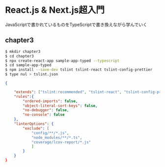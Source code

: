 # React.js & Next.js超入門

JavaScriptで書かれているものをTypeScriptで書き換えながら学んでいく

## chapter3

``` BASH
$ mkdir chapter3
$ cd chapter3
$ npx create-react-app sample-app-typed --typescript
$ cd sample-app-typed
$ npm install --save-dev tslint tslint-react tslint-config-prettier
$ type nul > tslint.json
```

``` json : tslint.json
{

    "extends": ["tslint:recommended", "tslint-react", "tslint-config-prettier"],
    "rules":{
        "ordered-imports": false,
        "object-literal-sort-keys": false,
        "no-debugger": false,
        "no-console": false
    },
    "linterOptions": {
        "exclude": [
            "config/**/*.js",
            "node_modules/**/*.ts",
            "coverage/lcov-report/*.js"
            ]
        }
    }
}
```

